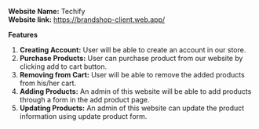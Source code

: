 **Website Name:** Techify <br>
**Website link:** https://brandshop-client.web.app/

**Features**

1. **Creating Account:** User will be able to create an account in our store.
2. **Purchase Products:** User can purchase product from our website by clicking add to cart button.
3. **Removing from Cart:** User will be able to remove the added products from his/her cart.
4. **Adding Products:** An admin of this website will be able to add products through a form in the add product page.
5. **Updating Products:** An admin of this website can update the product information using update product form.

